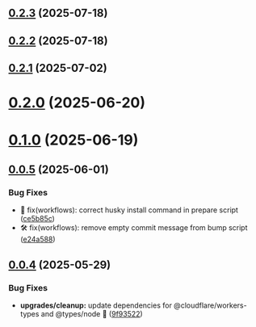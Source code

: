 ## [0.2.3](https://github.com/variablesoftware/ts-merkle/compare/v0.2.2...v0.2.3) (2025-07-18)

## [0.2.2](https://github.com/variablesoftware/ts-merkle/compare/v0.2.1...v0.2.2) (2025-07-18)

## [0.2.1](https://github.com/variablesoftware/ts-merkle/compare/v0.2.0...v0.2.1) (2025-07-02)

# [0.2.0](https://github.com/variablesoftware/ts-merkle/compare/v0.1.0...v0.2.0) (2025-06-20)

# [0.1.0](https://github.com/variablesoftware/ts-merkle/compare/v0.0.5...v0.1.0) (2025-06-19)

## [0.0.5](https://github.com/variablesoftware/ts-merkle/compare/v0.0.4...v0.0.5) (2025-06-01)


### Bug Fixes

* 🔧 fix(workflows): correct husky install command in prepare script ([ce5b85c](https://github.com/variablesoftware/ts-merkle/commit/ce5b85c535f74fee036fa2df1d2285ebd643e115))
* 🛠️ fix(workflows): remove empty commit message from bump script ([e24a588](https://github.com/variablesoftware/ts-merkle/commit/e24a588bdc2f8e35ba6dc85f3c53c0e79618355c))

## [0.0.4](https://github.com/variablesoftware/ts-merkle/compare/v0.0.3...v0.0.4) (2025-05-29)


### Bug Fixes

* **upgrades/cleanup:** update dependencies for @cloudflare/workers-types and @types/node 🚀 ([9f93522](https://github.com/variablesoftware/ts-merkle/commit/9f93522287c2e1ff617a5373de6b0ede1917551e))
